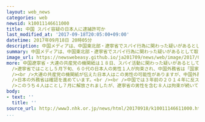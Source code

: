 ```yaml
---
layout: web_news
categories: web
newsid: k10011146611000
title: 中国 スパイ容疑の日本人に逮捕許可か
last_modified_at: '2017-09-18T20:05:00+09:00'
datetime: 2017年09月18日 20時05分
description: 中国メディアは、中国東北部・遼寧省でスパイ行為に関わった疑いがあるとして取り調べていた日本人について検察当局が１８日にも逮捕を許可すると伝えました。この日本人はことし５月に拘束された日本人男性の可能性があり、外務省が確認を進めています。
summary: 中国メディアは、中国東北部・遼寧省でスパイ行為に関わった疑いがあるとして取り調べていた日本人について検察当局が１８日にも逮捕を許可すると伝えました。この日本人はことし５月に拘束された日本人男性の可能性があり、外務省が確認を進めています。
image_url: https://newswebeasy.github.io/ja201709/news/web/image/2017/09/18/k10011146611000.jpg
more: 中国遼寧省・大連の共産党の機関紙は１８日、スパイ活動に関わった疑いがあるとして国家安全局が取り調べていた日本人について検察当局が１８日にも逮捕を許可すると伝えました。<br
  />遼寧省ではことし５月下旬、６０代の日本人の男性１人が拘束され、中国外務省は「国家の安全に危害を与えた疑いのある日本人を調べている」などと明らかにしていました。<br
  /><br />大連の共産党の機関紙が伝えた日本人はこの男性の可能性がありますが、中国外務省の陸慷報道官は１８日の記者会見で「関係部門が調査を行っている」などと述べるにとどまり、詳しいことは明らかにしていません。<br
  />日本の外務省は確認を進めています。<br /><br />中国では３年前の２０１４年に反スパイ法が施行されて以降、日本人が拘束されるケースが相次ぎ、これまでにスパイ行為に関与した疑いなどで１２人が拘束されています。<br
  />このうち４人はことし７月に解放されましたが、遼寧省の男性を含む８人は拘束が続いています。
body:
- text: ''
  title: ''
source_url: http://www3.nhk.or.jp/news/html/20170918/k10011146611000.html
...
```

